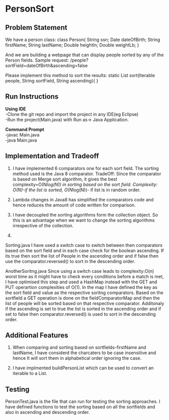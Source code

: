 # PersonSort

Problem Statement
-----------
We have a person class:
class Person{ String ssn; Date dateOfBirth; String firstName; String lastName; Double heightIn; Double weightLb; }

And we are building a webpage that can display people sorted by any of the Person fields.
Sample request: /people?sortField=dateOfBirth&ascending=false

Please implement this method to sort the results:
static List sort(Iterable people, String sortField, String ascending){ }

Run Instructions
-----------
**Using IDE <br />**
-Clone the git repo and import the project in any IDE(eg Eclipse)<br />
-Run the project(Main.java) with Run as-> Java Application.<br />

**Command Prompt<br />**
-javac Main.java<br />
-java Main.java<br />


Implementation and Tradeoff
-----------
1. I have implemented 6 comparators one for each sort field.
The sorting method used is the Java 8 comparator.
TradeOff: Since the comparator is based on Merge sort algorithm, it gives the best complexity=O(N*log(N)) in sorting based on the sort field.
Complexity: O(N)-if the list is sorted, O(N*log(N))- if list is in random order.

2. Lambda changes in Java8 has simplified the comparators code and hence reduces the amount of code written for comparison.

3. I have decoupled the sorting algorithms form the collection object. So this is an advantage when we want to change the sorting algorithms irrespective of the collection.

4. 
  Sorting.java
  I have used a switch case to switch between then comparators based on the sort field and in each case check for the boolean   ascending. If its true then sort the list of People in the ascending order and if false then use the comparator.reversed()     to sort in the descending order.

  AnotherSoritng.java
  Since using a switch case leads to complexity:O(n) worst time as it might have to check every conditions before a match is     met, I have optimised this step and used a HashMap instead with the GET and PUT operartion complexities of O(1). 
  In the map I have defined the key as the sort field and value as the respective soritng comparators.
  Based on the sortfield a GET operation is done on the fieldComparatorMap and then the list of people will be sorted based on   that respective comparator.
  Additonaly if the ascending is set to true the list is sorted in the ascending order and if set to false then 
  comparator.reversed() is used to sort in the descending order.


Additional Features
-----------
1. When comparing and sorting based on sortfields-firstName and lastName, I have considerd the charcaters to be case insensitive and hence It will sort them in alphabetical order ignoring the case.

2. I have implmented buildPersonList which can be used to convert an iterable to a List.


Testing
-----------
PersonTest.java is the file that can run for testing the sorting approaches.
I have defined functions to test the sorting based on all the sortfields and also in ascending and descending order.

